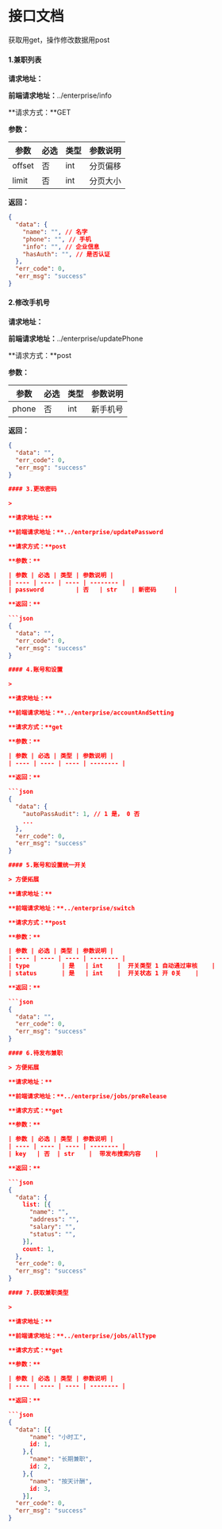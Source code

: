 # 接口文档

获取用get，操作修改数据用post

#### 1.兼职列表

>

**请求地址：**

**前端请求地址：**../enterprise/info

**请求方式：**GET

**参数：**

| 参数 | 必选 | 类型 | 参数说明 |
| ---- | ---- | ---- | -------- |
| offset         | 否   | int    | 分页偏移     |
| limit          | 否   | int    | 分页大小     |

**返回：**

```json
{
  "data": {
    "name": "", // 名字
    "phone": "", // 手机
    "info": "", // 企业信息
    "hasAuth": "", // 是否认证
  },
  "err_code": 0,
  "err_msg": "success"
}
```

#### 2.修改手机号

>

**请求地址：**

**前端请求地址：**../enterprise/updatePhone

**请求方式：**post

**参数：**

| 参数 | 必选 | 类型 | 参数说明 |
| ---- | ---- | ---- | -------- |
| phone         | 否   | int    | 新手机号     |

**返回：**

```json
{
  "data": "",
  "err_code": 0,
  "err_msg": "success"
}

#### 3.更改密码

>

**请求地址：**

**前端请求地址：**../enterprise/updatePassword

**请求方式：**post

**参数：**

| 参数 | 必选 | 类型 | 参数说明 |
| ---- | ---- | ---- | -------- |
| password         | 否   | str    | 新密码     |

**返回：**

```json
{
  "data": "",
  "err_code": 0,
  "err_msg": "success"
}

#### 4.账号和设置

>

**请求地址：**

**前端请求地址：**../enterprise/accountAndSetting

**请求方式：**get

**参数：**

| 参数 | 必选 | 类型 | 参数说明 |
| ---- | ---- | ---- | -------- |

**返回：**

```json
{
  "data": {
    "autoPassAudit": 1, // 1 是， 0 否
    ...
  },
  "err_code": 0,
  "err_msg": "success"
}

#### 5.账号和设置统一开关

> 方便拓展

**请求地址：**

**前端请求地址：**../enterprise/switch

**请求方式：**post

**参数：**

| 参数 | 必选 | 类型 | 参数说明 |
| ---- | ---- | ---- | -------- |
| type         | 是   | int    |  开关类型 1 自动通过审核    |
| status       | 是   | int    |  开关状态 1 开 0关    |

**返回：**

```json
{
  "data": "",
  "err_code": 0,
  "err_msg": "success"
}

#### 6.待发布兼职

> 方便拓展

**请求地址：**

**前端请求地址：**../enterprise/jobs/preRelease

**请求方式：**get

**参数：**

| 参数 | 必选 | 类型 | 参数说明 |
| ---- | ---- | ---- | -------- |
| key   | 否  | str    |  带发布搜索内容    |

**返回：**

```json
{
  "data": {
    list: [{
      "name": "",
      "address": "",
      "salary": "",
      "status": "",
    }],
    count: 1,
  },
  "err_code": 0,
  "err_msg": "success"
}

#### 7.获取兼职类型

>

**请求地址：**

**前端请求地址：**../enterprise/jobs/allType

**请求方式：**get

**参数：**

| 参数 | 必选 | 类型 | 参数说明 |
| ---- | ---- | ---- | -------- |

**返回：**

```json
{
  "data": [{
      "name": "小时工",
      id: 1,
    },{
      "name": "长期兼职",
      id: 2,
    },{
      "name": "按天计酬",
      id: 3,
    }],
  "err_code": 0,
  "err_msg": "success"
}
